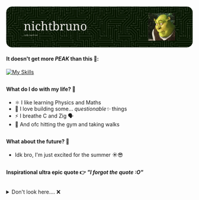 ![Header](./github-header-image.png)

#### It doesn't get more _PEAK_ than this 🤫:
[![My Skills](https://skillicons.dev/icons?i=c,zig,lua,r,latex)](https://skillicons.dev)
##

#### What do I do with my life? 🤔
- ⚛️ I like learning Physics and Maths
- 🔧 I love building some... _questionable✨_ things
- ⚡ I breathe C and Zig 🗣️
- 🌸 And ofc hitting the gym and taking walks
##

#### What about the future? 🔮
- Idk bro, I'm just excited for the summer ☀️😎
##

#### Inspirational ultra epic quote 👉 _"I forgot the quote :O"_
##

<details>
  <summary>Don't look here.... ❌</summary>
  
  ### I use vim btw 🗿
</details>
